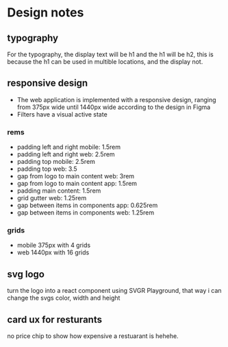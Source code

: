 # Design notes

## typography

For the typography, the display text will be h1 and the h1 will be h2, this is because the h1 can be used in multible locations, and the display not.

## responsive design

- The web application is implemented with a responsive design, ranging from 375px wide until 1440px wide according to the design in Figma
- Filters have a visual active state

### rems

- padding left and right mobile: 1.5rem
- padding left and right web: 2.5rem
- padding top mobile: 2.5rem
- padding top web: 3.5
- gap from logo to main content web: 3rem
- gap from logo to main content app: 1.5rem
- padding main content: 1.5rem
- grid gutter web: 1.25rem
- gap between items in components app: 0.625rem
- gap between items in components web: 1.25rem

### grids

- mobile 375px with 4 grids
- web 1440px with 16 grids

## svg logo

turn the logo into a react component using SVGR Playground, that way i can change the svgs color, width and height

## card ux for resturants

no price chip to show how expensive a restuarant is hehehe.
